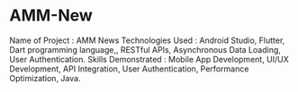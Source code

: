 # AMM-New
Name of Project : AMM News Technologies Used : Android Studio, Flutter, Dart programming language,, RESTful APIs, Asynchronous Data Loading, User Authentication. Skills Demonstrated : Mobile App Development, UI/UX Development, API Integration, User Authentication, Performance Optimization, Java.
